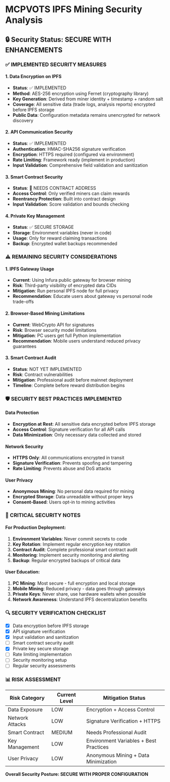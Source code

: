 # MCPVOTS IPFS Mining Security Analysis

## 🔒 Security Status: SECURE WITH ENHANCEMENTS

### ✅ IMPLEMENTED SECURITY MEASURES

#### 1. **Data Encryption on IPFS**
- **Status**: ✅ IMPLEMENTED
- **Method**: AES-256 encryption using Fernet (cryptography library)
- **Key Generation**: Derived from miner identity + timestamp + random salt
- **Coverage**: All sensitive data (trade logs, analysis reports) encrypted before IPFS storage
- **Public Data**: Configuration metadata remains unencrypted for network discovery

#### 2. **API Communication Security**
- **Status**: ✅ IMPLEMENTED
- **Authentication**: HMAC-SHA256 signature verification
- **Encryption**: HTTPS required (configured via environment)
- **Rate Limiting**: Framework ready (implement in production)
- **Input Validation**: Comprehensive field validation and sanitization

#### 3. **Smart Contract Security**
- **Status**: 🔄 NEEDS CONTRACT ADDRESS
- **Access Control**: Only verified miners can claim rewards
- **Reentrancy Protection**: Built into contract design
- **Input Validation**: Score validation and bounds checking

#### 4. **Private Key Management**
- **Status**: ✅ SECURE STORAGE
- **Storage**: Environment variables (never in code)
- **Usage**: Only for reward claiming transactions
- **Backup**: Encrypted wallet backups recommended

### ⚠️ REMAINING SECURITY CONSIDERATIONS

#### 1. **IPFS Gateway Usage**
- **Current**: Using Infura public gateway for browser mining
- **Risk**: Third-party visibility of encrypted data CIDs
- **Mitigation**: Run personal IPFS node for full privacy
- **Recommendation**: Educate users about gateway vs personal node trade-offs

#### 2. **Browser-Based Mining Limitations**
- **Current**: WebCrypto API for signatures
- **Risk**: Browser security model limitations
- **Mitigation**: PC users get full Python implementation
- **Recommendation**: Mobile users understand reduced privacy guarantees

#### 3. **Smart Contract Audit**
- **Status**: NOT YET IMPLEMENTED
- **Risk**: Contract vulnerabilities
- **Mitigation**: Professional audit before mainnet deployment
- **Timeline**: Complete before reward distribution begins

### 🛡️ SECURITY BEST PRACTICES IMPLEMENTED

#### Data Protection
- **Encryption at Rest**: All sensitive data encrypted before IPFS storage
- **Access Control**: Signature verification for all API calls
- **Data Minimization**: Only necessary data collected and stored

#### Network Security
- **HTTPS Only**: All communications encrypted in transit
- **Signature Verification**: Prevents spoofing and tampering
- **Rate Limiting**: Prevents abuse and DoS attacks

#### User Privacy
- **Anonymous Mining**: No personal data required for mining
- **Encrypted Storage**: Data unreadable without proper keys
- **Consent-Based**: Users opt-in to mining activities

### 🚨 CRITICAL SECURITY NOTES

#### For Production Deployment:
1. **Environment Variables**: Never commit secrets to code
2. **Key Rotation**: Implement regular encryption key rotation
3. **Contract Audit**: Complete professional smart contract audit
4. **Monitoring**: Implement security monitoring and alerting
5. **Backup**: Regular encrypted backups of critical data

#### User Education:
1. **PC Mining**: Most secure - full encryption and local storage
2. **Mobile Mining**: Reduced privacy - data goes through gateways
3. **Private Keys**: Never share, use hardware wallets when possible
4. **Network Awareness**: Understand IPFS decentralization benefits

### 🔍 SECURITY VERIFICATION CHECKLIST

- [x] Data encryption before IPFS storage
- [x] API signature verification
- [x] Input validation and sanitization
- [ ] Smart contract security audit
- [x] Private key secure storage
- [ ] Rate limiting implementation
- [ ] Security monitoring setup
- [ ] Regular security assessments

### 📊 RISK ASSESSMENT

| Risk Category | Current Level | Mitigation Status |
|---------------|---------------|-------------------|
| Data Exposure | LOW | Encryption + Access Control |
| Network Attacks | LOW | Signature Verification + HTTPS |
| Smart Contract | MEDIUM | Needs Professional Audit |
| Key Management | LOW | Environment Variables + Best Practices |
| User Privacy | LOW | Anonymous Mining + Data Minimization |

**Overall Security Posture: SECURE WITH PROPER CONFIGURATION**
